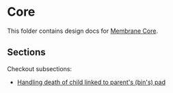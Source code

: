 # Core

This folder contains design docs for [Membrane Core](https://github.com/membraneframework/membrane_core).

## Sections

Checkout subsections:
- [Handling death of child linked to parent's (bin's) pad](./Handling_death_of_child_linked_to_parent_pad.md)